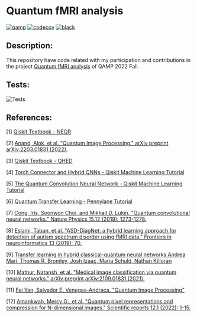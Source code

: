 # Quantum fMRI analysis

[![qamp](https://github.com/jvscursulim/qamp_fall22_project/actions/workflows/ci.yaml/badge.svg?branch=master)](https://github.com/jvscursulim/qamp_fall22_project/actions/workflows/ci.yaml)
[![codecov](https://codecov.io/gh/jvscursulim/qamp_fall22_project/branch/master/graph/badge.svg?token=Y65L2MLO25)](https://codecov.io/gh/jvscursulim/qamp_fall22_project)
[![black](https://img.shields.io/badge/code%20style-black-000000.svg)](https://github.com/psf/black)

## Description:

This repository have code related with my participation and contributions in the project [Quantum fMRI analysis](https://github.com/qiskit-advocate/qamp-fall-22/issues/6) of QAMP 2022 Fall.

## Tests:

![Tests](https://codecov.io/gh/jvscursulim/qamp_fall22_project/branch/master/graphs/icicle.svg?token=62GjSA5A3h)

## References:

[1] [Qiskit Textbook - NEQR](https://qiskit.org/textbook/ch-applications/image-processing-frqi-neqr.html#Novel-Enhanced-Quantum-Representation-(NEQR)-for-Digital-Images)

[2] [Anand, Alok, et al. "Quantum Image Processing." arXiv preprint arXiv:2203.01831 (2022).](https://arxiv.org/pdf/2203.01831.pdf)

[3] [Qiskit Textbook - QHED](https://qiskit.org/textbook/ch-applications/quantum-edge-detection.html)

[4] [Torch Connector and Hybrid QNNs - Qiskit Machine Learning Tutorial](https://github.com/Qiskit/qiskit-machine-learning/blob/main/docs/tutorials/05_torch_connector.ipynb)

[5] [The Quantum Convolution Neural Network - Qiskit Machine Learning Tutorial](https://github.com/Qiskit/qiskit-machine-learning/blob/main/docs/tutorials/11_quantum_convolutional_neural_networks.ipynb)

[6] [Quantum Transfer Learning - Pennylane Tutorial](https://pennylane.ai/qml/demos/tutorial_quantum_transfer_learning.html)

[7] [Cong, Iris, Soonwon Choi, and Mikhail D. Lukin. "Quantum convolutional neural networks." Nature Physics 15.12 (2019): 1273-1278.](https://arxiv.org/abs/1810.03787)

[8] [Eslami, Taban, et al. "ASD-DiagNet: a hybrid learning approach for detection of autism spectrum disorder using fMRI data." Frontiers in neuroinformatics 13 (2019): 70.](https://arxiv.org/abs/1904.07577)

[9] [Transfer learning in hybrid classical-quantum neural networks Andrea Mari, Thomas R. Bromley, Josh Izaac, Maria Schuld, Nathan Killoran](https://arxiv.org/abs/1912.08278)

[10] [Mathur, Natansh, et al. "Medical image classification via quantum neural networks." arXiv preprint arXiv:2109.01831 (2021).](https://arxiv.org/abs/2109.01831)

[11] [Fei Yan,  Salvador E. Venegas-Andraca. "Quantum Image Processing"](https://link.springer.com/book/10.1007/978-981-32-9331-1)

[12] [Amankwah, Mercy G., et al. "Quantum pixel representations and compression for N-dimensional images." Scientific reports 12.1 (2022): 1-15.](https://www.nature.com/articles/s41598-022-11024-y)


